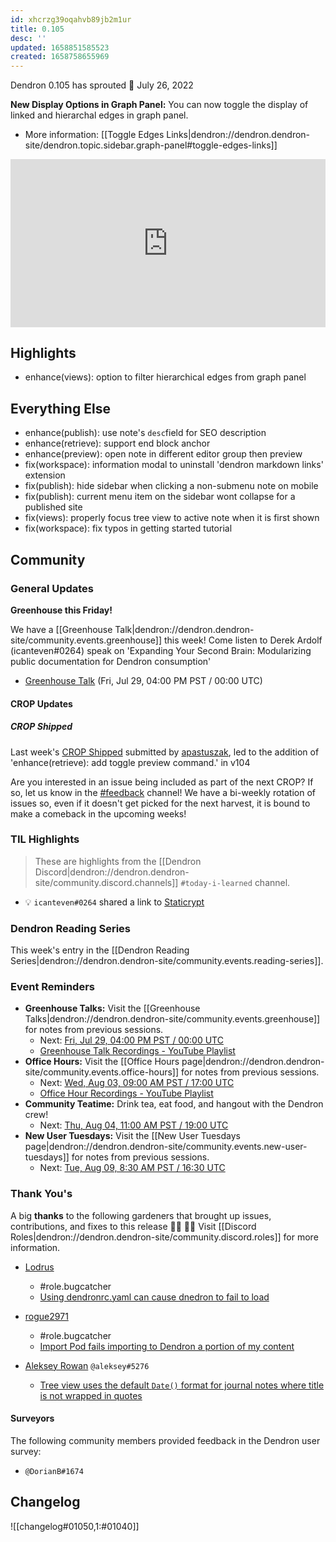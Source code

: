 ```yaml
---
id: xhcrzg39oqahvb89jb2m1ur
title: 0.105
desc: ''
updated: 1658851585523
created: 1658758655969
---
```


Dendron 0.105 has sprouted  🌱
July 26, 2022

**New Display Options in Graph Panel:** You can now toggle the display of linked and hierarchal edges in graph panel.

- More information: [[Toggle Edges Links|dendron://dendron.dendron-site/dendron.topic.sidebar.graph-panel#toggle-edges-links]]


<div style="position: relative; padding-bottom: 53.28125%; height: 0;"><iframe src="https://www.loom.com/embed/88c169c981244c289dde63eac2419bd1" frameborder="0" webkitallowfullscreen mozallowfullscreen allowfullscreen style="position: absolute; top: 0; left: 0; width: 100%; height: 100%;"></iframe></div>

## Highlights

- enhance(views): option to filter hierarchical edges from graph panel

## Everything Else

- enhance(publish): use note's `desc`field for SEO description 
- enhance(retrieve): support end block anchor
- enhance(preview): open note in different editor group then preview
- fix(workspace): information modal to uninstall 'dendron markdown links' extension
- fix(publish): hide sidebar when clicking a non-submenu note on mobile
- fix(publish): current menu item on the sidebar wont collapse for a published site
- fix(views): properly focus tree view to active note when it is first shown 
- fix(workspace): fix typos in getting started tutorial


## Community

### General Updates

**Greenhouse this Friday!**

We have a [[Greenhouse Talk|dendron://dendron.dendron-site/community.events.greenhouse]] this week! Come listen to Derek Ardolf (icanteven#0264) speak on 'Expanding Your Second Brain: Modularizing public documentation for Dendron consumption'

- [Greenhouse Talk](https://lu.ma/knu8uopf) (Fri, Jul 29, 04:00 PM PST / 00:00 UTC)

#### CROP Updates

##### CROP Shipped
Last week's [CROP Shipped](https://github.com/dendronhq/dendron/issues/1438) submitted by [apastuszak](https://github.com/apastuszak), led to the addition of 'enhance(retrieve): add toggle preview command.' in v104
        
Are you interested in an issue being included as part of the next CROP? If so, let us know in the [#feedback](https://discordapp.com/channels/717965437182410783/739186036495876126) channel! We have a bi-weekly rotation of issues so, even if it doesn't get picked for the next harvest, it is bound to make a comeback in the upcoming weeks!


### TIL Highlights

> These are highlights from the [[Dendron Discord|dendron://dendron.dendron-site/community.discord.channels]] `#today-i-learned` channel.

- 💡 `icanteven#0264` shared a link to [Staticrypt](https://github.com/robinmoisson/staticrypt)

### Dendron Reading Series

This week's entry in the [[Dendron Reading Series|dendron://dendron.dendron-site/community.events.reading-series]].
### Event Reminders

- **Greenhouse Talks:** Visit the [[Greenhouse Talks|dendron://dendron.dendron-site/community.events.greenhouse]] for notes from previous sessions.
    - Next: [Fri, Jul 29, 04:00 PM PST / 00:00 UTC](https://link.dendron.so/luma)
    - [Greenhouse Talk Recordings - YouTube Playlist](https://link.dendron.so/greenhouse)
- **Office Hours:** Visit the [[Office Hours page|dendron://dendron.dendron-site/community.events.office-hours]] for notes from previous sessions.
    - Next: [Wed, Aug 03, 09:00 AM PST / 17:00 UTC](https://link.dendron.so/luma)
    - [Office Hour Recordings - YouTube Playlist](https://link.dendron.so/6yPa)
- **Community Teatime:** Drink tea, eat food, and hangout with the Dendron crew!
    - Next: [Thu, Aug 04, 11:00 AM PST / 19:00 UTC](https://link.dendron.so/luma)
- **New User Tuesdays:** Visit the [[New User Tuesdays page|dendron://dendron.dendron-site/community.events.new-user-tuesdays]] for notes from previous sessions.
    - Next: [Tue, Aug 09, 8:30 AM PST / 16:30 UTC](https://link.dendron.so/luma)

### Thank You's

A big **thanks** to the following gardeners that brought up issues, contributions, and fixes to this release :man_farmer: :woman_farmer: 
Visit [[Discord Roles|dendron://dendron.dendron-site/community.discord.roles]] for more information.

- [Lodrus](https://github.com/Lodrus)
  - #role.bugcatcher
  - [Using dendronrc.yaml can cause dnedron to fail to load](https://github.com/dendronhq/dendron/issues/3290)

- [rogue2971](https://github.com/rogue2971)
  - #role.bugcatcher    
  - [Import Pod fails importing to Dendron a portion of my content](https://github.com/dendronhq/dendron/issues/3295)
    
- [Aleksey Rowan](https://github.com/aleksey-rowan) `@aleksey#5276`
  - [Tree view uses the default `Date()` format for journal notes where title is not wrapped in quotes](https://github.com/dendronhq/dendron/issues/3298)

#### Surveyors

The following community members provided feedback in the Dendron user survey:

- `@DorianB#1674`

## Changelog
![[changelog#01050,1:#01040]]
